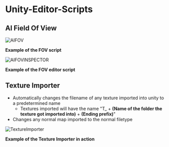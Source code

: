 # Unity-Editor-Scripts

## AI Field Of View
![AIFOV](https://user-images.githubusercontent.com/90192382/172850714-86158db2-bdb6-41b5-8238-6a414f43597b.gif)

**Example of the FOV script**

![AIFOVINSPECTOR](https://user-images.githubusercontent.com/90192382/172849618-67cdf223-442b-4344-a719-9ebb87e12d4f.gif)

**Example of the FOV editor script**



## Texture Importer
- Automatically changes the filename of any texture imported into unity to a predetermined name
  - Textures imported will have the name "T_ + **(Name of the folder the texture got imported into)** + **(Ending prefix)**"
- Changes any normal map imported to the normal filetype

![TextureImporter](https://user-images.githubusercontent.com/90192382/172851859-a7058606-93e0-4d44-a09f-27c0cc8b34d5.gif)

**Example of the Texture Importer in action**
